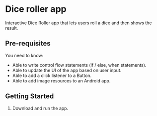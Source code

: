 Dice roller app
=======================================

Interactive Dice Roller app that lets users roll a dice and then shows the result.

Pre-requisites
--------------

You need to know:
- Able to write control flow statements (if / else, when statements).
- Able to update the UI of the app based on user input.
- Able to add a click listener to a Button.
- Able to add image resources to an Android app.


Getting Started
---------------

1. Download and run the app.
